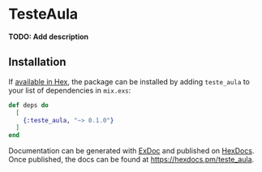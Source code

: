 # TesteAula

**TODO: Add description**

## Installation

If [available in Hex](https://hex.pm/docs/publish), the package can be installed
by adding `teste_aula` to your list of dependencies in `mix.exs`:

```elixir
def deps do
  [
    {:teste_aula, "~> 0.1.0"}
  ]
end
```

Documentation can be generated with [ExDoc](https://github.com/elixir-lang/ex_doc)
and published on [HexDocs](https://hexdocs.pm). Once published, the docs can
be found at <https://hexdocs.pm/teste_aula>.

